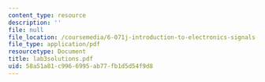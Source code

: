 ```yaml
---
content_type: resource
description: ''
file: null
file_location: /coursemedia/6-071j-introduction-to-electronics-signals-and-measurement-spring-2006/58a51a81c9966995ab77fb1d5d54f9d8_lab3solutions.pdf
file_type: application/pdf
resourcetype: Document
title: lab3solutions.pdf
uid: 58a51a81-c996-6995-ab77-fb1d5d54f9d8
---
```

